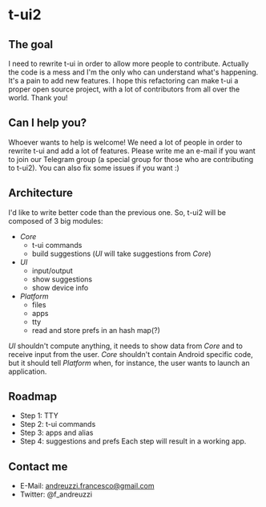 # t-ui2

## The goal
I need to rewrite t-ui in order to allow more people to contribute. Actually the code is a mess and I'm the only who can understand what's happening. It's a pain to add new features. I hope this refactoring can make t-ui a proper open source project, with a lot of contributors from all over the world. Thank you!

## Can I help you?
Whoever wants to help is welcome! We need a lot of people in order to rewrite t-ui and add a lot of features. Please write me an e-mail if you want to join our Telegram group (a special group for those who are contributing to t-ui2). You can also fix some issues if you want :)

## Architecture
I'd like to write better code than the previous one. So, t-ui2 will be composed of 3 big modules:
* *Core*
  + t-ui commands
  + build suggestions (*UI* will take suggestions from *Core*)
* *UI*
  + input/output
  + show suggestions
  + show device info
* *Platform*
  + files
  + apps
  + tty
  + read and store prefs in an hash map(?) 

*UI* shouldn't compute anything, it needs to show data from *Core* and to receive input from the user. *Core* shouldn't contain Android specific code, but it should tell *Platform* when, for instance, the user wants to launch an application.

## Roadmap
* Step 1: TTY
* Step 2: t-ui commands
* Step 3: apps and alias
* Step 4: suggestions and prefs
Each step will result in a working app.

## Contact me
* E-Mail: andreuzzi.francesco@gmail.com
* Twitter: @f_andreuzzi
